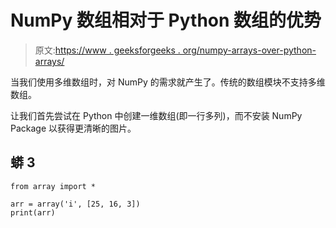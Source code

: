 # NumPy 数组相对于 Python 数组的优势

> 原文:[https://www . geeksforgeeks . org/numpy-arrays-over-python-arrays/](https://www.geeksforgeeks.org/benefit-of-numpy-arrays-over-python-arrays/)

当我们使用多维数组时，对 NumPy 的需求就产生了。传统的数组模块不支持多维数组。

让我们首先尝试在 Python 中创建一维数组(即一行多列)，而不安装 NumPy Package 以获得更清晰的图片。

## 蟒 3

```
from array import *

arr = array('i', [25, 16, 3])
print(arr)
```